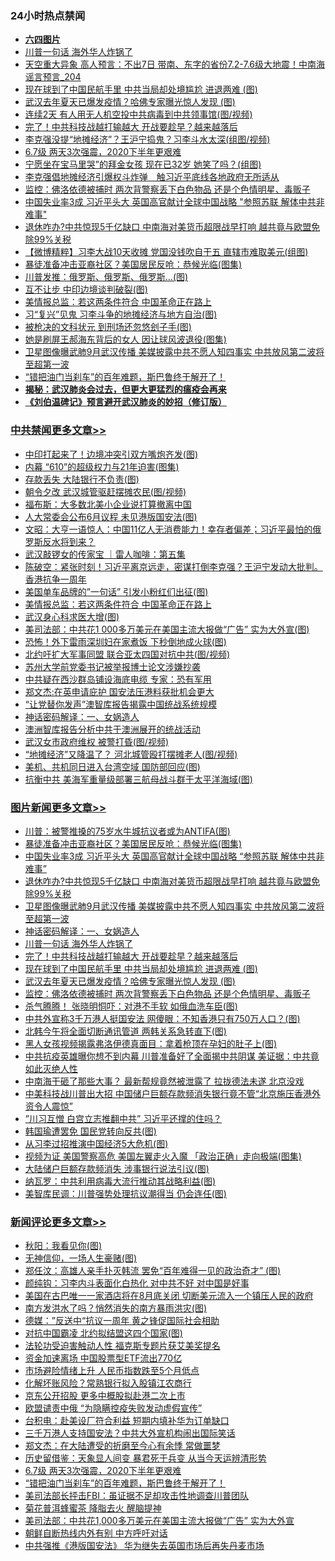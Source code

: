 <div class="catlist">
<h3>24小时热点禁闻</h3>
<ul>
<li><b><a href="64photo" target="_blank">六四图片</a></b></li>
<li><a href="https://github.com/fqnews/bnews/blob/master/topimagenews/20200609/1342157.md">川普一句话 海外华人炸锅了</a></li>
<li><a href="https://github.com/fqnews/bnews/blob/master/comments/20200609/1342187.md">天空重大异象 高人预言：不出7日 带南、东字的省份7.2-7.6级大地震！中南海谣言预言_204</a></li>
<li><a href="https://github.com/fqnews/bnews/blob/master/topimagenews/20200609/1342144.md">现在球到了中国民航手里 中共当局却处境尴尬 进退两难 (图)</a></li>
<li><a href="https://github.com/fqnews/bnews/blob/master/topimagenews/20200609/1342035.md">武汉去年夏天已爆发疫情？哈佛专家曝光惊人发现 (图)</a></li>
<li><a href="https://github.com/fqnews/bnews/blob/master/cbnews/20200609/1342120.md">连续2天 有人用无人机空投中共病毒到中共领事馆(图/视频)</a></li>
<li><a href="https://github.com/fqnews/bnews/blob/master/topimagenews/20200609/1342145.md">完了！中共科技战越打输越大 开战要趁早？越来越落后</a></li>
<li><a href="https://github.com/fqnews/bnews/blob/master/cbnews/20200609/1342117.md">李克强没提“地摊经济”？王沪宁捣鬼？习李斗水太深(组图/视频)</a></li>
<li><a href="https://github.com/fqnews/bnews/blob/master/comments/20200610/1342385.md">6.7级 两天3次强震，2020下半年更艰难</a></li>
<li><a href="https://github.com/fqnews/bnews/blob/master/yule/20200610/1342340.md">宁愿坐在宝马里哭”的拜金女孩 现在已32岁 她笑了吗？(组图)</a></li>
<li><a href="https://github.com/fqnews/bnews/blob/master/headline/20200609/1342209.md">李克强倡地摊经济引爆权斗炸弹　触习近平底线各地政府无所适从</a></li>
<li><a href="https://github.com/fqnews/bnews/blob/master/topimagenews/20200609/1342006.md">监控：佛洛依德被捕时 两次背警察丢下白色物品 还是个色情明星、毒贩子</a></li>
<li><a href="https://github.com/fqnews/bnews/blob/master/topimagenews/20200609/1342280.md">中国失业率3成 习近平头大 英国高官献计全球中国战略 "参照苏联 解体中共非难事"</a></li>
<li><a href="https://github.com/fqnews/bnews/blob/master/topimagenews/20200609/1342243.md">退休咋办?中共惊现5千亿缺口 中南海对美货币超限战早打响 越共竟与欧盟免除99%关税</a></li>
<li><a href="https://github.com/fqnews/bnews/blob/master/comments/20200609/1342149.md">【微博精粹】习李大战10天收摊 党国没钱吹自干五 直辖市难取美元(组图)</a></li>
<li><a href="https://github.com/fqnews/bnews/blob/master/topimagenews/20200609/1342294.md">暴徒准备冲击亚裔社区？美国居民反呛：恭候光临(图集)</a></li>
<li><a href="https://github.com/fqnews/bnews/blob/master/cbnews/20200609/1342130.md">川普发推：俄罗斯、俄罗斯、俄罗斯…(图)</a></li>
<li><a href="https://github.com/fqnews/bnews/blob/master/cbnews/20200609/1342112.md">互不让步 中印边境谈判破裂(图)</a></li>
<li><a href="https://github.com/fqnews/bnews/blob/master/cbnews/20200610/1342423.md">美情报总监：若这两条件符合 中国革命正在路上</a></li>
<li><a href="https://github.com/fqnews/bnews/blob/master/cbnews/20200609/1342007.md">习“复兴”见鬼 习李斗争的地摊经济与地方自治(图)</a></li>
<li><a href="https://github.com/fqnews/bnews/blob/master/lifebaike/20200609/1342045.md">被枪决的文科状元 到刑场还忽悠刽子手(图)</a></li>
<li><a href="https://github.com/fqnews/bnews/blob/master/cnnews/20200609/1342070.md">她是刷屏王郝海东背后的女人 因让球风波退役(图集)</a></li>
<li><a href="https://github.com/fqnews/bnews/blob/master/topimagenews/20200609/1342237.md">卫星图像曝武肺9月武汉传播 美媒披露中共不愿人知四事实 中共放风第二波将至超第一波</a></li>
<li><a href="https://github.com/fqnews/bnews/blob/master/comments/20200610/1342383.md">“错把油门当刹车”的百年难题，斯巴鲁终于解开了！</a></li>
<li><b><a href="https://github.com/fqnews/bnews/blob/master/comments/20200211/1275071.md" target="_blank">揭秘：武汉肺炎会过去，但更大更猛烈的瘟疫会再来</a></b></li>
<li><b><a href="https://github.com/fqnews/bnews/blob/master/comments/20200207/1272816.md" target="_blank">《刘伯温碑记》预言避开武汉肺炎的妙招（修订版）</a></b></li>
</ul>
</div>

<div class="catlist">
<h3><a href="https://github.com/fqnews/bnews/blob/master/cbnews/" target="_blank">中共禁闻</a><span><a href="https://github.com/fqnews/bnews/blob/master/cbnews/" target="_blank" rel="nofollow">更多文章>></a></span></h3>
<ul>
<li><a href="https://github.com/fqnews/bnews/blob/master/cbnews/20200610/1342509.md" target="_blank">中印打起来了！边境冲突引双方嘴炮齐发(图)</a></li>
<li><a href="https://github.com/fqnews/bnews/blob/master/cbnews/20200610/1342508.md" target="_blank">内幕 “610”的超级权力与21年迫害(图集)</a></li>
<li><a href="https://github.com/fqnews/bnews/blob/master/cbnews/20200610/1342507.md" target="_blank">存款丢失 大陆银行不负责(图)</a></li>
<li><a href="https://github.com/fqnews/bnews/blob/master/cbnews/20200610/1342491.md" target="_blank">朝令夕改 武汉城管驱赶摆摊农民(图/视频)</a></li>
<li><a href="https://github.com/fqnews/bnews/blob/master/cbnews/20200610/1342489.md" target="_blank">福布斯：大多数北美小企业说打算撤离中国</a></li>
<li><a href="https://github.com/fqnews/bnews/blob/master/cbnews/20200610/1342475.md" target="_blank">人大常委会公布6月议程 未见港版国安法(图)</a></li>
<li><a href="https://github.com/fqnews/bnews/blob/master/cbnews/20200610/1342453.md" target="_blank">文昭：大亨一语惊人：中国11亿人无消费能力！幸存者偏差；习近平最怕的俄罗斯反水将到来？</a></li>
<li><a href="https://github.com/fqnews/bnews/blob/master/cbnews/20200610/1342443.md" target="_blank">武汉敲锣女的传家宝 ｜雷人咖啡：第五集</a></li>
<li><a href="https://github.com/fqnews/bnews/blob/master/cbnews/20200610/1342442.md" target="_blank">陈破空：紧张时刻！习近平离京远走，密谋打倒李克强？王沪宁发动大批判。香港抗争一周年</a></li>
<li><a href="https://github.com/fqnews/bnews/blob/master/cbnews/20200610/1342424.md" target="_blank">美国单车品牌的&#8221;一句话&#8221; 引发小粉红们出征(图)</a></li>
<li><a href="https://github.com/fqnews/bnews/blob/master/cbnews/20200610/1342423.md" target="_blank">美情报总监：若这两条件符合 中国革命正在路上</a></li>
<li><a href="https://github.com/fqnews/bnews/blob/master/cbnews/20200610/1342422.md" target="_blank">武汉身心科求医大增(图)</a></li>
<li><a href="https://github.com/fqnews/bnews/blob/master/cbnews/20200610/1342416.md" target="_blank">美司法部：中共花1 000多万美元在美国主流大报做“广告” 实为大外宣(图)</a></li>
<li><a href="https://github.com/fqnews/bnews/blob/master/cbnews/20200610/1342415.md" target="_blank">恐怖！外下雷雨深圳妇在家煮饭 下秒倒地成火球(图)</a></li>
<li><a href="https://github.com/fqnews/bnews/blob/master/cbnews/20200610/1342404.md" target="_blank">北约吁扩大军事同盟 联合亚太四国对抗中共(图/视频)</a></li>
<li><a href="https://github.com/fqnews/bnews/blob/master/cbnews/20200610/1342403.md" target="_blank">苏州大学前党委书记被举报博士论文涉嫌抄袭</a></li>
<li><a href="https://github.com/fqnews/bnews/blob/master/cbnews/20200610/1342354.md" target="_blank">中共疑在西沙群岛铺设海底电缆 专家：恐有军用</a></li>
<li><a href="https://github.com/fqnews/bnews/blob/master/cbnews/20200609/1342313.md" target="_blank">郑文杰:在英申请庇护 国安法压港料获批机会更大</a></li>
<li><a href="https://github.com/fqnews/bnews/blob/master/cbnews/20200609/1342289.md" target="_blank">“让党替你发声”澳智库报告揭露中国统战系统规模</a></li>
<li><a href="https://github.com/fqnews/bnews/blob/master/comments/20200609/1342224.md" target="_blank">神话密码解译：一、女娲造人</a></li>
<li><a href="https://github.com/fqnews/bnews/blob/master/cbnews/20200609/1342213.md" target="_blank">澳洲智库报告分析中共于澳洲展开的统战活动</a></li>
<li><a href="https://github.com/fqnews/bnews/blob/master/cbnews/20200609/1342184.md" target="_blank">武汉女市政府维权 被警打昏(图/视频)</a></li>
<li><a href="https://github.com/fqnews/bnews/blob/master/cbnews/20200609/1342182.md" target="_blank">“地摊经济”又降温了？ 河北城管殴打摆摊老人(图/视频)</a></li>
<li><a href="https://github.com/fqnews/bnews/blob/master/cbnews/20200609/1342170.md" target="_blank">美机、共机同日进入台湾空域 国防部回应(图)</a></li>
<li><a href="https://github.com/fqnews/bnews/blob/master/cbnews/20200609/1342169.md" target="_blank">抗衡中共 美海军重量级部署三航母战斗群于太平洋海域(图)</a></li>

</ul>
</div>
<div class="catlist">
<h3><a href="https://github.com/fqnews/bnews/blob/master/topimagenews/" target="_blank">图片新闻</a><span><a href="https://github.com/fqnews/bnews/blob/master/topimagenews/" target="_blank" rel="nofollow">更多文章>></a></span></h3>
<ul>
<li><a href="https://github.com/fqnews/bnews/blob/master/topimagenews/20200610/1342474.md" target="_blank">川普：被警推搡的75岁水牛城抗议者或为ANTIFA(图)</a></li>
<li><a href="https://github.com/fqnews/bnews/blob/master/topimagenews/20200609/1342294.md" target="_blank">暴徒准备冲击亚裔社区？美国居民反呛：恭候光临(图集)</a></li>
<li><a href="https://github.com/fqnews/bnews/blob/master/topimagenews/20200609/1342280.md" target="_blank">中国失业率3成 习近平头大 英国高官献计全球中国战略 &#8220;参照苏联 解体中共非难事&#8221;</a></li>
<li><a href="https://github.com/fqnews/bnews/blob/master/topimagenews/20200609/1342243.md" target="_blank">退休咋办?中共惊现5千亿缺口 中南海对美货币超限战早打响 越共竟与欧盟免除99%关税</a></li>
<li><a href="https://github.com/fqnews/bnews/blob/master/topimagenews/20200609/1342237.md" target="_blank">卫星图像曝武肺9月武汉传播 美媒披露中共不愿人知四事实 中共放风第二波将至超第一波</a></li>
<li><a href="https://github.com/fqnews/bnews/blob/master/comments/20200609/1342224.md" target="_blank">神话密码解译：一、女娲造人</a></li>
<li><a href="https://github.com/fqnews/bnews/blob/master/topimagenews/20200609/1342157.md" target="_blank">川普一句话 海外华人炸锅了</a></li>
<li><a href="https://github.com/fqnews/bnews/blob/master/topimagenews/20200609/1342145.md" target="_blank">完了！中共科技战越打输越大 开战要趁早？越来越落后</a></li>
<li><a href="https://github.com/fqnews/bnews/blob/master/topimagenews/20200609/1342144.md" target="_blank">现在球到了中国民航手里 中共当局却处境尴尬 进退两难 (图)</a></li>
<li><a href="https://github.com/fqnews/bnews/blob/master/topimagenews/20200609/1342035.md" target="_blank">武汉去年夏天已爆发疫情？哈佛专家曝光惊人发现 (图)</a></li>
<li><a href="https://github.com/fqnews/bnews/blob/master/topimagenews/20200609/1342006.md" target="_blank">监控：佛洛依德被捕时 两次背警察丢下白色物品 还是个色情明星、毒贩子</a></li>
<li><a href="https://github.com/fqnews/bnews/blob/master/topimagenews/20200609/1341955.md" target="_blank">杀气腾腾！ 张晓明恫吓：对港不手软 如俄血洗车臣(图)</a></li>
<li><a href="https://github.com/fqnews/bnews/blob/master/topimagenews/20200609/1341941.md" target="_blank">中共外宣称3千万港人挺国安法 网傻眼：不知香港只有750万人口？(图)</a></li>
<li><a href="https://github.com/fqnews/bnews/blob/master/topimagenews/20200609/1341940.md" target="_blank">北韩今午将全面切断通讯管道 两韩关系急转直下(图)</a></li>
<li><a href="https://github.com/fqnews/bnews/blob/master/topimagenews/20200609/1341900.md" target="_blank">黑人女孩视频揭露弗洛伊德真面目：拿着枪顶在孕妇的肚子上(图)</a></li>
<li><a href="https://github.com/fqnews/bnews/blob/master/topimagenews/20200608/1341750.md" target="_blank">中共抗疫英雄曝你想不到内幕 川普准备好了全面揭中共阴谋 美证据：中共竟如此灭绝人性</a></li>
<li><a href="https://github.com/fqnews/bnews/blob/master/topimagenews/20200608/1341718.md" target="_blank">中南海干砸了那些大事？ 最新帮规竟然被泄露了 拉拢德法未遂 北京没戏</a></li>
<li><a href="https://github.com/fqnews/bnews/blob/master/topimagenews/20200608/1341702.md" target="_blank">中美科技战川普出大招 中国储户巨额存款频消失银行竟不管“北京施压香港外资令人震惊”</a></li>
<li><a href="https://github.com/fqnews/bnews/blob/master/topimagenews/20200608/1341615.md" target="_blank">”川习互憎 白宫立志推翻中共” 习近平还撑的住吗？</a></li>
<li><a href="https://github.com/fqnews/bnews/blob/master/topimagenews/20200608/1341594.md" target="_blank">韩国瑜遭罢免 国民党转向反共(图)</a></li>
<li><a href="https://github.com/fqnews/bnews/blob/master/topimagenews/20200608/1341485.md" target="_blank">从习李过招推演中国经济5大危机(图)</a></li>
<li><a href="https://github.com/fqnews/bnews/blob/master/topimagenews/20200608/1341484.md" target="_blank">视频为证 美国警察高危 美国左翼走火入魔 「政治正确」走向极端(图集)</a></li>
<li><a href="https://github.com/fqnews/bnews/blob/master/topimagenews/20200608/1341483.md" target="_blank">大陆储户巨额存款频消失 涉事银行说法引议(图)</a></li>
<li><a href="https://github.com/fqnews/bnews/blob/master/topimagenews/20200608/1341452.md" target="_blank">纳瓦罗：中共利用病毒大流行推动其战略利益(图)</a></li>
<li><a href="https://github.com/fqnews/bnews/blob/master/topimagenews/20200608/1341320.md" target="_blank">美智库民调：川普强势处理抗议潮得当 仍会连任(图)</a></li>

</ul>
</div>
<div class="catlist">
<h3><a href="https://github.com/fqnews/bnews/blob/master/comments/" target="_blank">新闻评论</a><span><a href="https://github.com/fqnews/bnews/blob/master/comments/" target="_blank" rel="nofollow">更多文章>></a></span></h3>
<ul>
<li><a href="https://github.com/fqnews/bnews/blob/master/comments/20200610/1342496.md" target="_blank">秋阳：我看见你(图)</a></li>
<li><a href="https://github.com/fqnews/bnews/blob/master/comments/20200610/1342490.md" target="_blank">无神信仰，一场人生豪赌(图)</a></li>
<li><a href="https://github.com/fqnews/bnews/blob/master/comments/20200610/1342483.md" target="_blank">郑任汶：高雄人亲手扑灭韩流 罢免“百年难得一见的政治奇才” (图)</a></li>
<li><a href="https://github.com/fqnews/bnews/blob/master/comments/20200610/1342482.md" target="_blank">颜纯钩：习李内斗表面化白热化 对中共不好 对中国是好事</a></li>
<li><a href="https://github.com/fqnews/bnews/blob/master/comments/20200610/1342468.md" target="_blank">美国在古巴唯一一家酒店将在8月底关闭 切断美元流入一个镇压人民的政府</a></li>
<li><a href="https://github.com/fqnews/bnews/blob/master/comments/20200610/1342467.md" target="_blank">南方发洪水了吗？悄然消失的南方暴雨洪灾(图)</a></li>
<li><a href="https://github.com/fqnews/bnews/blob/master/comments/20200610/1342466.md" target="_blank">德媒：”反送中“抗议一周年  黄之锋促国际社会相助</a></li>
<li><a href="https://github.com/fqnews/bnews/blob/master/comments/20200610/1342464.md" target="_blank">对抗中国霸凌 北约拟结盟这四个国家(图)</a></li>
<li><a href="https://github.com/fqnews/bnews/blob/master/comments/20200610/1342449.md" target="_blank">法轮功受迫害触动人性 福克斯专题片获艾美奖提名</a></li>
<li><a href="https://github.com/fqnews/bnews/blob/master/comments/20200610/1342448.md" target="_blank">资金加速离场 中国股票型ETF流出770亿</a></li>
<li><a href="https://github.com/fqnews/bnews/blob/master/comments/20200610/1342446.md" target="_blank">市场避险情绪上升 人民币指数跌至5个月低点</a></li>
<li><a href="https://github.com/fqnews/bnews/blob/master/comments/20200610/1342445.md" target="_blank">化解坏账风险？常熟银行拟入股镇江农商行</a></li>
<li><a href="https://github.com/fqnews/bnews/blob/master/comments/20200610/1342444.md" target="_blank">京东公开招股 更多中概股拟赴港二次上市</a></li>
<li><a href="https://github.com/fqnews/bnews/blob/master/comments/20200610/1342441.md" target="_blank">欧盟谴责中俄 “为隐瞒控疫失败发动虚假宣传”</a></li>
<li><a href="https://github.com/fqnews/bnews/blob/master/comments/20200610/1342435.md" target="_blank">台积电：赴美设厂符合利益 短期内填补华为订单缺口</a></li>
<li><a href="https://github.com/fqnews/bnews/blob/master/comments/20200610/1342434.md" target="_blank">三千万港人支持国安法？中共大外宣机构闹出国际笑话</a></li>
<li><a href="https://github.com/fqnews/bnews/blob/master/comments/20200610/1342433.md" target="_blank">郑文杰：在大陆遭受的折磨至今心有余悸 常做噩梦</a></li>
<li><a href="https://github.com/fqnews/bnews/blob/master/comments/20200610/1342410.md" target="_blank">历史留借鉴：天象显人间变 暴君死于兵变 从当今天运辨清形势</a></li>
<li><a href="https://github.com/fqnews/bnews/blob/master/comments/20200610/1342385.md" target="_blank">6.7级 两天3次强震，2020下半年更艰难</a></li>
<li><a href="https://github.com/fqnews/bnews/blob/master/comments/20200610/1342383.md" target="_blank">“错把油门当刹车”的百年难题，斯巴鲁终于解开了！</a></li>
<li><a href="https://github.com/fqnews/bnews/blob/master/comments/20200610/1342367.md" target="_blank">美司法部长抨击FBI：虽证据不足却攻击性地调查川普团队</a></li>
<li><a href="https://github.com/fqnews/bnews/blob/master/comments/20200610/1342360.md" target="_blank">菊花普洱蜂蜜茶 降脂去火 醒脑提神</a></li>
<li><a href="https://github.com/fqnews/bnews/blob/master/comments/20200610/1342351.md" target="_blank">美司法部：中共花1,000多万美元在美国主流大报做“广告” 实为大外宣</a></li>
<li><a href="https://github.com/fqnews/bnews/blob/master/comments/20200610/1342350.md" target="_blank">朝鲜自断热线内外有别   中方呼吁对话</a></li>
<li><a href="https://github.com/fqnews/bnews/blob/master/comments/20200610/1342330.md" target="_blank">中共强推《港版国安法》 华为继失去英国市场后再失丹麦市场</a></li>

</ul>
</div>